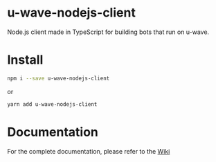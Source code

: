# u-wave-nodejs-client

Node.js client made in TypeScript for building bots that run on u-wave.

# Install

```sh
npm i --save u-wave-nodejs-client
```

or

```sh
yarn add u-wave-nodejs-client
```

# Documentation

For the complete documentation, please refer to the [Wiki](https://github.com/uriell/u-wave-nodejs-client/wiki)

